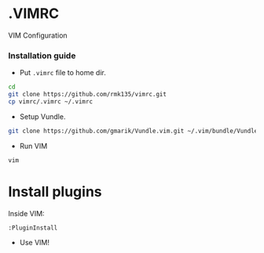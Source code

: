 # .VIMRC
VIM Configuration


### Installation guide

- Put `.vimrc` file to home dir.

```bash
cd
git clone https://github.com/rmk135/vimrc.git
cp vimrc/.vimrc ~/.vimrc
```

- Setup Vundle.

```bash
git clone https://github.com/gmarik/Vundle.vim.git ~/.vim/bundle/Vundle.vim
```

- Run VIM
```bash
vim
```

 # Install plugins

Inside VIM:

```bash
:PluginInstall
```

- Use VIM!

